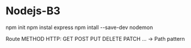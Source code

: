 # Nodejs-B3

npm init
npm instal express
npm intall --save-dev nodemon


Route
    METHOD HTTP:
        GET
        POST
        PUT
        DELETE
        PATCH
        ...
        -> Path pattern